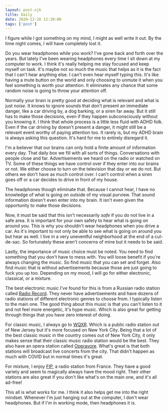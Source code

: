 ```yaml
---
layout: post.njk
title: Daily
date: 2020-12-26 12:20:00
tags: ['post']
---
```

<!-- Excerpt Start -->
I figure while I got something on my mind, I might as well write it out. By the time night comes, I will have completely lost it. 
<!-- Excerpt End -->

Do you wear headphones while you work? I've gone back and forth over the years. But lately I've been wearing headphones every time I sit down at my computer to work. I think it's really helping me stay focused and keep myself on task. It's maybe not so much the music that helps as it is the fact that I can't hear anything else. I can't even hear myself typing this. It's like having a mute button on the world and only choosing to unmute it when you feel something is worth your attention. It eliminates any chance that some random noise is going to throw your attention off. 

Normally your brain is pretty good at deciding what is relevant and what is just *noise.* It knows to ignore sounds that don't present an immediate danger, like a car driving by, a dog barking, or a siren far away. But it still has to make those decisions, even if they happen subconsciously without you knowing it. I think that whole process is a little less fluid with ADHD folk. Even if the car driving by doesn't present a danger, it might still be a relevant event worthy of paying attention too. It rarely is, but my ADHD brain is always asking this question. It's hard for me to entirely disregard it.

I'm a believer that our brains can only hold a finite amount of information every day. That daily box we fill with all sorts of things. Conversations with people close and far. Advertisements we heard on the radio or watched on TV. Some of these things we have control over if they enter into our brains or not. We either choose to turn on the television that day or we do not. But others we don't have as much control over. I can't control when a siren goes off or a car decides to drive in front of my house.

The headphones though eliminate that. Because I cannot hear, I have no knowledge of what is going on outside of my visual purview. That sound information doesn't even enter into my brain. It isn't even given the opportunity to make those decisions.

Now, it must be said that this isn't necessarily *safe* if you do not live in a safe area. It is important for your own safety to hear what is going on around you. This is why you shouldn't wear headphones when you drive a car. As it's important to not only be able to see what is going on around you but hear as well. I live in a very uneventful neighborhood at the end of a cul-de-sac. So fortunately these aren't concerns of mine but it needs to be said.

Lastly, the importance of music choice must be noted. You need to find something that you don't have to mess with. You will loose benefit if you're always changing the music. So find music that you can set and forget. Also find music that is without advertisements because those are just going to fuck you up too. Depending on my mood, I will go for either electronic, classical, or a mixture.

The best electronic music I've found for this is from a Russian radio station called [Radio Record](https://en.wikipedia.org/wiki/Radio_Record). They never have advertisements and have dozens of radio stations of different electronic genres to choose from. I typically listen to the main one. The good thing about this music is that you can't listen to it and not feel more energetic, it's hype music. Which is also great for getting through things that you have zero interest of doing.

For classic music, I always go to [WQXR](https://en.wikipedia.org/wiki/WQXR-FM). Which is a public radio station out of New Jersey but it's more focused on New York City. Being that a lot of the best classic music in the country comes out of New York City, it only makes sense that their classic music radio station would be the best. They also have an opera station called [Operavore](https://www.wqxr.org/blogs/operavore/). What's great is that both stations will broadcast live concerts from the city. That didn't happen as much with COVID but in normal times it's great.

For mixture, I enjoy [FIP](https://en.wikipedia.org/wiki/FIP_(radio_station)), a radio station from France. They have a good variety and seem to magically always have the mood right. Their other stations are also great if you don't like what's on the main one, and it's all ad-free!

This all is what works for me. I think it also helps get me into the right mindset. Whenever I'm just hanging out at the computer, I don't wear headphones. But if I'm in working mode, then headphones it is. 
